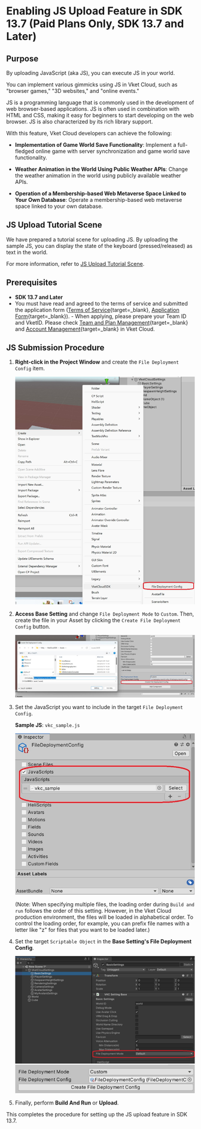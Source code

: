 # Enabling JS Upload Feature in SDK 13.7 (Paid Plans Only, SDK 13.7 and Later)

## Purpose

By uploading JavaScript (aka JS), you can execute JS in your world. 

You can implement various gimmicks using JS in Vket Cloud, such as "browser games," "3D websites," and "online events."

JS is a programming language that is commonly used in the development of web browser-based applications. JS is often used in combination with HTML and CSS, making it easy for beginners to start developing on the web browser. JS is also characterized by its rich library support.

With this feature, Vket Cloud developers can achieve the following:

- **Implementation of Game World Save Functionality**: Implement a full-fledged online game with server synchronization and game world save functionality.

- **Weather Animation in the World Using Public Weather APIs**: Change the weather animation in the world using publicly available weather APIs.

- **Operation of a Membership-based Web Metaverse Space Linked to Your Own Database**: Operate a membership-based web metaverse space linked to your own database.

## JS Upload Tutorial Scene

We have prepared a tutorial scene for uploading JS. By uploading the sample JS, you can display the state of the keyboard (pressed/released) as text in the world.

For more information, refer to [JS Upload Tutorial Scene](../WorldMakingGuide/JsUpload_TutorialScene.md).

## Prerequisites

- **SDK 13.7 and Later**
- You must have read and agreed to the terms of service and submitted the application form ([Terms of Service](https://account.vket.com/terms?locale=en#vket-cloud){target=_blank}, [Application Form](https://forms.gle/uEwNtVvMWvf4SqZV8){target=_blank}).
      - When applying, please prepare your Team ID and VketID. Please check [Team and Plan Management](https://cloud.vket.com/en/account/admin/team){target=_blank} and [Account Management](https://cloud.vket.com/en/account/admin/member){target=_blank} in Vket Cloud.

## JS Submission Procedure

1. **Right-click in the Project Window** and create the `File Deployment Config` item.

   ![Create File Deployment Config](img/JsUpload_1.jpg)

2. **Access Base Setting** and change `File Deployment Mode` to `Custom`. Then, create the file in your Asset by clicking the `Create File Deployment Config` button.

   ![Set File Deployment Mode](img/JsUpload_2.jpg)

3. Set the JavaScript you want to include in the target `File Deployment Config`.

   **Sample JS**: `vkc_sample.js`

   ![Set JavaScript](img/JsUpload_3.jpg)

   (Note: When specifying multiple files, the loading order during `Build and run` follows the order of this setting. However, in the Vket Cloud production environment, the files will be loaded in alphabetical order. To control the loading order, for example, you can prefix file names with a letter like "z" for files that you want to be loaded later.)

4. Set the target `Scriptable Object` in the **Base Setting's File Deployment Config**.

   ![Set Scriptable Object](img/JsUpload_4.jpg)
   ![Set Scriptable Object](img/JsUpload_5.jpg)

5. Finally, perform **Build And Run** or **Upload**.

This completes the procedure for setting up the JS upload feature in SDK 13.7.
